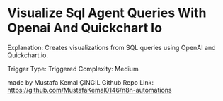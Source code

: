 # Visualize Sql Agent Queries With Openai And Quickchart Io

Explanation:
Creates visualizations from SQL queries using OpenAI and Quickchart.io.

Trigger Type: Triggered
Complexity: Medium

made by Mustafa Kemal ÇINGIL
Github Repo Link: https://github.com/MustafaKemal0146/n8n-automations
